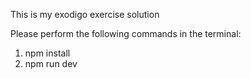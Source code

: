 This is my exodigo exercise solution

Please perform the following commands in the terminal:

1) npm install
2) npm run dev
